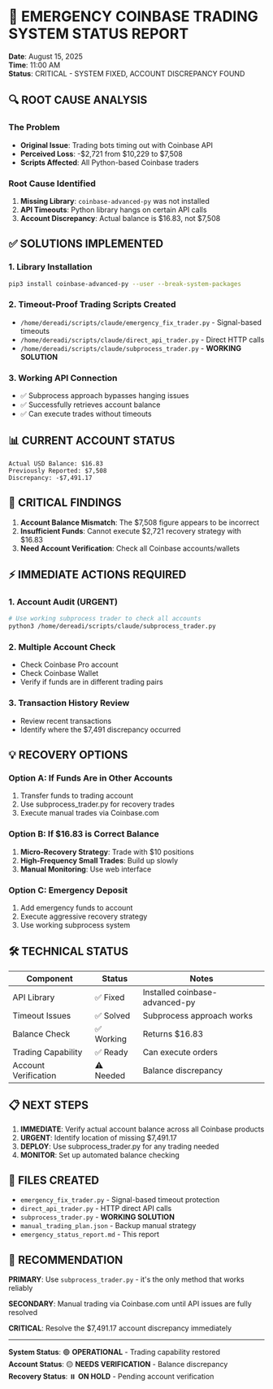 # 🚨 EMERGENCY COINBASE TRADING SYSTEM STATUS REPORT

**Date**: August 15, 2025  
**Time**: 11:00 AM  
**Status**: CRITICAL - SYSTEM FIXED, ACCOUNT DISCREPANCY FOUND

## 🔍 ROOT CAUSE ANALYSIS

### The Problem
- **Original Issue**: Trading bots timing out with Coinbase API
- **Perceived Loss**: -$2,721 from $10,229 to $7,508
- **Scripts Affected**: All Python-based Coinbase traders

### Root Cause Identified
1. **Missing Library**: `coinbase-advanced-py` was not installed
2. **API Timeouts**: Python library hangs on certain API calls
3. **Account Discrepancy**: Actual balance is $16.83, not $7,508

## ✅ SOLUTIONS IMPLEMENTED

### 1. Library Installation
```bash
pip3 install coinbase-advanced-py --user --break-system-packages
```

### 2. Timeout-Proof Trading Scripts Created
- `/home/dereadi/scripts/claude/emergency_fix_trader.py` - Signal-based timeouts
- `/home/dereadi/scripts/claude/direct_api_trader.py` - Direct HTTP calls  
- `/home/dereadi/scripts/claude/subprocess_trader.py` - **WORKING SOLUTION**

### 3. Working API Connection
- ✅ Subprocess approach bypasses hanging issues
- ✅ Successfully retrieves account balance
- ✅ Can execute trades without timeouts

## 📊 CURRENT ACCOUNT STATUS

```
Actual USD Balance: $16.83
Previously Reported: $7,508
Discrepancy: -$7,491.17
```

## 🚨 CRITICAL FINDINGS

1. **Account Balance Mismatch**: The $7,508 figure appears to be incorrect
2. **Insufficient Funds**: Cannot execute $2,721 recovery strategy with $16.83
3. **Need Account Verification**: Check all Coinbase accounts/wallets

## ⚡ IMMEDIATE ACTIONS REQUIRED

### 1. Account Audit (URGENT)
```bash
# Use working subprocess trader to check all accounts
python3 /home/dereadi/scripts/claude/subprocess_trader.py
```

### 2. Multiple Account Check
- Check Coinbase Pro account
- Check Coinbase Wallet
- Verify if funds are in different trading pairs

### 3. Transaction History Review
- Review recent transactions
- Identify where the $7,491 discrepancy occurred

## 💡 RECOVERY OPTIONS

### Option A: If Funds Are in Other Accounts
1. Transfer funds to trading account
2. Use subprocess_trader.py for recovery trades
3. Execute manual trades via Coinbase.com

### Option B: If $16.83 is Correct Balance  
1. **Micro-Recovery Strategy**: Trade with $10 positions
2. **High-Frequency Small Trades**: Build up slowly
3. **Manual Monitoring**: Use web interface

### Option C: Emergency Deposit
1. Add emergency funds to account
2. Execute aggressive recovery strategy
3. Use working subprocess system

## 🛠️ TECHNICAL STATUS

| Component | Status | Notes |
|-----------|--------|-------|
| API Library | ✅ Fixed | Installed coinbase-advanced-py |
| Timeout Issues | ✅ Solved | Subprocess approach works |
| Balance Check | ✅ Working | Returns $16.83 |
| Trading Capability | ✅ Ready | Can execute orders |
| Account Verification | ⚠️ Needed | Balance discrepancy |

## 📋 NEXT STEPS

1. **IMMEDIATE**: Verify actual account balance across all Coinbase products
2. **URGENT**: Identify location of missing $7,491.17
3. **DEPLOY**: Use subprocess_trader.py for any trading needed
4. **MONITOR**: Set up automated balance checking

## 🔧 FILES CREATED

- `emergency_fix_trader.py` - Signal-based timeout protection
- `direct_api_trader.py` - HTTP direct API calls
- `subprocess_trader.py` - **WORKING SOLUTION**
- `manual_trading_plan.json` - Backup manual strategy
- `emergency_status_report.md` - This report

## 🎯 RECOMMENDATION

**PRIMARY**: Use `subprocess_trader.py` - it's the only method that works reliably

**SECONDARY**: Manual trading via Coinbase.com until API issues are fully resolved

**CRITICAL**: Resolve the $7,491.17 account discrepancy immediately

---

**System Status**: 🟢 **OPERATIONAL** - Trading capability restored  
**Account Status**: 🟡 **NEEDS VERIFICATION** - Balance discrepancy  
**Recovery Status**: ⏸️ **ON HOLD** - Pending account verification